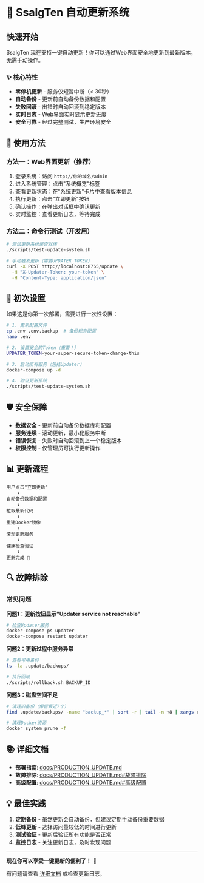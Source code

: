 # 🚀 SsalgTen 自动更新系统

## 快速开始

SsalgTen 现在支持一键自动更新！你可以通过Web界面安全地更新到最新版本，无需手动操作。

### ✨ 核心特性

- **零停机更新** - 服务仅短暂中断（< 30秒）
- **自动备份** - 更新前自动备份数据和配置
- **失败回滚** - 出错时自动回滚到稳定版本  
- **实时日志** - Web界面实时显示更新进度
- **安全可靠** - 经过完整测试，生产环境安全

## 🎯 使用方法

### 方法一：Web界面更新（推荐）

1. 登录系统：访问 `http://你的域名/admin`
2. 进入系统管理：点击"系统概览"标签
3. 查看更新状态：在"系统更新"卡片中查看版本信息
4. 执行更新：点击"立即更新"按钮
5. 确认操作：在弹出对话框中确认更新
6. 实时监控：查看更新日志，等待完成

### 方法二：命令行测试（开发用）

```bash
# 测试更新系统是否就绪
./scripts/test-update-system.sh

# 手动触发更新（需要UPDATER_TOKEN）
curl -X POST http://localhost:8765/update \
  -H "X-Updater-Token: your-token" \
  -H "Content-Type: application/json"
```

## 🔧 初次设置

如果这是你第一次部署，需要进行一次性设置：

```bash
# 1. 更新配置文件
cp .env .env.backup  # 备份现有配置
nano .env

# 2. 设置安全的Token（重要！）
UPDATER_TOKEN=your-super-secure-token-change-this

# 3. 启动所有服务（包括Updater）
docker-compose up -d

# 4. 验证更新系统
./scripts/test-update-system.sh
```

## 🛡️ 安全保障

- **数据安全** - 更新前自动备份数据库和配置
- **服务连续** - 滚动更新，最小化服务中断
- **错误恢复** - 失败时自动回滚到上一个稳定版本
- **权限控制** - 仅管理员可执行更新操作

## 📊 更新流程

```
用户点击"立即更新"
    ↓
自动备份数据和配置  
    ↓
拉取最新代码
    ↓
重建Docker镜像
    ↓  
滚动更新服务
    ↓
健康检查验证
    ↓
更新完成 🎉
```

## 🔍 故障排除

### 常见问题

**问题1：更新按钮显示"Updater service not reachable"**
```bash
# 检查Updater服务
docker-compose ps updater
docker-compose restart updater
```

**问题2：更新过程中服务异常**
```bash
# 查看可用备份
ls -la .update/backups/

# 执行回滚
./scripts/rollback.sh BACKUP_ID
```

**问题3：磁盘空间不足**
```bash
# 清理旧备份（保留最近7个）
find .update/backups/ -name "backup_*" | sort -r | tail -n +8 | xargs rm -rf

# 清理Docker资源
docker system prune -f
```

## 📚 详细文档

- **部署指南**: [docs/PRODUCTION_UPDATE.md](docs/PRODUCTION_UPDATE.md)
- **故障排除**: [docs/PRODUCTION_UPDATE.md#故障排除](docs/PRODUCTION_UPDATE.md#故障排除)
- **高级配置**: [docs/PRODUCTION_UPDATE.md#高级配置](docs/PRODUCTION_UPDATE.md#高级配置)

## 💡 最佳实践

1. **定期备份** - 虽然更新会自动备份，但建议定期手动备份重要数据
2. **低峰更新** - 选择访问量较低的时间进行更新
3. **测试验证** - 更新后验证所有功能是否正常
4. **监控日志** - 关注更新日志，及时发现问题

---

**现在你可以享受一键更新的便利了！** 🎉

有问题请查看 [详细文档](docs/PRODUCTION_UPDATE.md) 或检查更新日志。